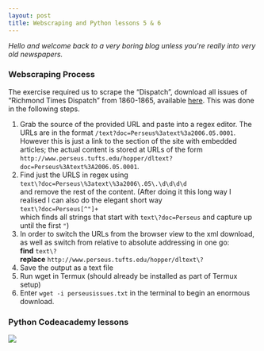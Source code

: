 ```yaml
---
layout: post
title: Webscraping and Python lessons 5 & 6
---
```


_Hello and welcome back to a very boring blog unless you're really into very old newspapers._
  
    
### Webscraping Process

The exercise required us to scrape the “Dispatch”, download all issues of “Richmond Times Dispatch” from 1860-1865, available [here](http://www.perseus.tufts.edu/hopper/collection?collection=Perseus:collection:RichTimes). This was done in the following steps.

1. Grab the source of the provided URL and paste into a regex editor. The URLs are in the format ```/text?doc=Perseus%3atext%3a2006.05.0001```. However this is just a link to the section of the site with embedded articles; the actual content is stored at URLs of the form ```http://www.perseus.tufts.edu/hopper/dltext?doc=Perseus%3Atext%3A2006.05.0001```.
2. Find just the URLS in regex using   
```text\?doc=Perseus\%3atext\%3a2006\.05\.\d\d\d\d```   
and remove the rest of the content. (After doing it this long way I realised I can also do the elegant short way  
```text\?doc=Perseus[^"]+```  
which finds all strings that start with ```text\?doc=Perseus``` and capture up until the first ```"```)
3. In order to switch the URLs from the browser view to the xml download, as well as switch from relative to absolute addressing in one go:  
**find** ```text\?```  
**replace** ```http://www.perseus.tufts.edu/hopper/dltext\?```
4. Save the output as a text file
5. Run wget in Termux (should already be installed as part of Termux setup)
6. Enter ```wget -i perseusissues.txt``` in the terminal to begin an enormous download.  
  

  
### Python Codeacademy lessons

![](https://raw.githubusercontent.com/aliavahed/aliavahed.github.io/master/img/python3.png)
